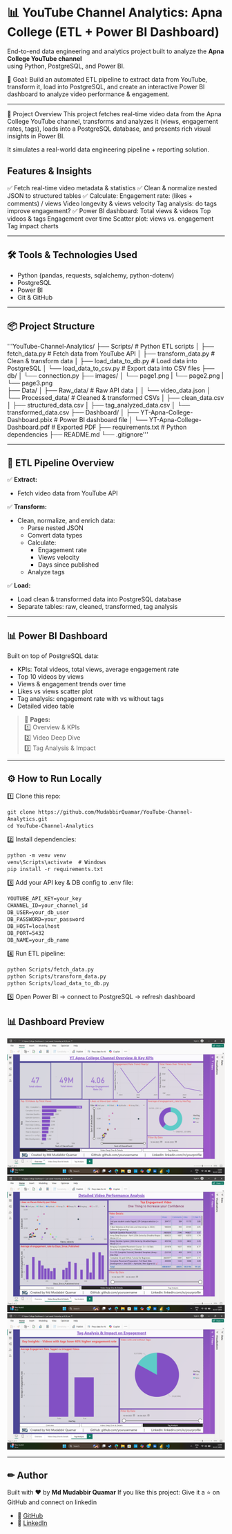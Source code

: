 # 📊 YouTube Channel Analytics: Apna College (ETL + Power BI Dashboard)

End-to-end data engineering and analytics project built to analyze the **Apna College YouTube channel**  
using Python, PostgreSQL, and Power BI.

🚀 Goal: Build an automated ETL pipeline to extract data from YouTube, transform it, load into PostgreSQL, and create an interactive Power BI dashboard to analyze video performance & engagement.

---

📌 Project Overview
This project fetches real-time video data from the Apna College YouTube channel, transforms and analyzes it (views, engagement rates, tags), loads into a PostgreSQL database,
and presents rich visual insights in Power BI.

It simulates a real-world data engineering pipeline + reporting solution.


##  Features & Insights
✅ Fetch real-time video metadata & statistics
✅ Clean & normalize nested JSON to structured tables
✅ Calculate:
    Engagement rate: (likes + comments) / views
    Video longevity & views velocity
    Tag analysis: do tags improve engagement?
✅ Power BI dashboard:
    Total views & videos
    Top videos & tags
    Engagement over time
    Scatter plot: views vs. engagement
    Tag impact charts

---

## 🛠 **Tools & Technologies Used**
- Python (pandas, requests, sqlalchemy, python-dotenv)
- PostgreSQL
- Power BI
- Git & GitHub

---

## 📦 Project Structure

'''YouTube-Channel-Analytics/
├── Scripts/                        # Python ETL scripts
│   ├── fetch_data.py               # Fetch data from YouTube API
│   ├── transform_data.py           # Clean & transform data
│   ├── load_data_to_db.py          # Load data into PostgreSQL
│   └── load_data_to_csv.py         # Export data into CSV files
├── db/
│   └── connection.py
├── images/
│   └── page1.png
|   └── page2.png
|   └── page3.png             
├── Data/
│   ├── Raw_data/                   # Raw API data
│   │   └── video_data.json
│   └── Processed_data/             # Cleaned & transformed CSVs
│       ├── clean_data.csv
│       ├── structured_data.csv
│       ├── tag_analyzed_data.csv
│       └── transformed_data.csv
├── Dashboard/
│   ├── YT-Apna-College-Dashboard.pbix    # Power BI dashboard file
│   └── YT-Apna-College-Dashboard.pdf     # Exported PDF
├── requirements.txt                 # Python dependencies
├── README.md
└── .gitignore'''



---

## 🔄 **ETL Pipeline Overview**
✅ **Extract:**  
- Fetch video data from YouTube API

✅ **Transform:**  
- Clean, normalize, and enrich data:
  - Parse nested JSON
  - Convert data types
  - Calculate:
    - Engagement rate
    - Views velocity
    - Days since published
  - Analyze tags

✅ **Load:**  
- Load clean & transformed data into PostgreSQL database
- Separate tables: raw, cleaned, transformed, tag analysis

---

## 📊 **Power BI Dashboard**
Built on top of PostgreSQL data:
- KPIs: Total videos, total views, average engagement rate
- Top 10 videos by views
- Views & engagement trends over time
- Likes vs views scatter plot
- Tag analysis: engagement rate with vs without tags
- Detailed video table

> 🧩 **Pages:**  
> 1️⃣ Overview & KPIs  
> 2️⃣ Video Deep Dive  
> 3️⃣ Tag Analysis & Impact

---

## ⚙ **How to Run Locally**

1️⃣ Clone this repo:

    git clone https://github.com/MudabbirQuamar/YouTube-Channel-Analytics.git
    cd YouTube-Channel-Analytics

2️⃣ Install dependencies:

    python -m venv venv
    venv\Scripts\activate  # Windows
    pip install -r requirements.txt

3️⃣ Add your API key & DB config to .env file:

    YOUTUBE_API_KEY=your_key
    CHANNEL_ID=your_channel_id
    DB_USER=your_db_user
    DB_PASSWORD=your_password
    DB_HOST=localhost
    DB_PORT=5432
    DB_NAME=your_db_name

4️⃣ Run ETL pipeline:
    
    python Scripts/fetch_data.py
    python Scripts/transform_data.py
    python Scripts/load_data_to_db.py

5️⃣ Open Power BI → connect to PostgreSQL → refresh dashboard

## 📊 Dashboard Preview

![Dashboard Page 1](images/page1.png)
![Dashboard Page 2](images/page2.png)
![Dashboard Page 3](images/page3.png)




---

## ✏ Author

Built with ❤️ by **Md Mudabbir Quamar**
If you like this project:
Give it a ⭐ on GitHub and connect on linkedin

- 🔗 [GitHub](https://github.com/MudabbirQuamar)
- 🔗 [LinkedIn](https://www.linkedin.com/in/mudabbirquamar)
